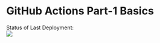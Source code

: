 # GitHub Actions Part-1 Basics


Status of Last Deployment:<br>
<img src="https://github.com/KondratenkoSergey/github-actions-part-1-basic/workflows/My-GitHubActions-Basics/badge.svg?branch=master"><br>


